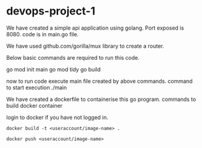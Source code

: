 # devops-project-1

We have created a simple api application using golang. Port exposed is 8080.
code is in main.go file.

We have used github.com/gorilla/mux library to create a router.

Below basic commands are required to run this code.

go mod init main
go mod tidy
go build

now to run code execute main file created by above commands.
command to start execution ./main


We have created a dockerfile to containerise this go program.
commands to build docker container

login to docker if you have not logged in.

`docker build -t <useraccount/image-name> .`

`docker push <useraccount/image-name>`

